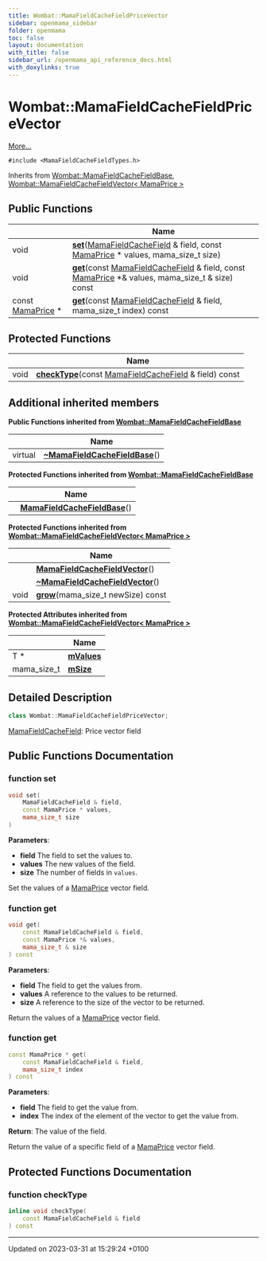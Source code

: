 ```yaml
---
title: Wombat::MamaFieldCacheFieldPriceVector
sidebar: openmama_sidebar
folder: openmama
toc: false
layout: documentation
with_title: false
sidebar_url: /openmama_api_reference_docs.html
with_doxylinks: true
---
```


# Wombat::MamaFieldCacheFieldPriceVector



 [More...](#detailed-description)


`#include <MamaFieldCacheFieldTypes.h>`

Inherits from [Wombat::MamaFieldCacheFieldBase](classWombat_1_1MamaFieldCacheFieldBase.html), [Wombat::MamaFieldCacheFieldVector< MamaPrice >](classWombat_1_1MamaFieldCacheFieldVector.html)

## Public Functions

|                | Name           |
| -------------- | -------------- |
| void | **[set](classWombat_1_1MamaFieldCacheFieldPriceVector.html#function-set)**([MamaFieldCacheField](classWombat_1_1MamaFieldCacheField.html) & field, const [MamaPrice](classWombat_1_1MamaPrice.html) * values, mama_size_t size) |
| void | **[get](classWombat_1_1MamaFieldCacheFieldPriceVector.html#function-get)**(const [MamaFieldCacheField](classWombat_1_1MamaFieldCacheField.html) & field, const [MamaPrice](classWombat_1_1MamaPrice.html) *& values, mama_size_t & size) const |
| const [MamaPrice](classWombat_1_1MamaPrice.html) * | **[get](classWombat_1_1MamaFieldCacheFieldPriceVector.html#function-get)**(const [MamaFieldCacheField](classWombat_1_1MamaFieldCacheField.html) & field, mama_size_t index) const |

## Protected Functions

|                | Name           |
| -------------- | -------------- |
| void | **[checkType](classWombat_1_1MamaFieldCacheFieldPriceVector.html#function-checktype)**(const [MamaFieldCacheField](classWombat_1_1MamaFieldCacheField.html) & field) const |

## Additional inherited members

**Public Functions inherited from [Wombat::MamaFieldCacheFieldBase](classWombat_1_1MamaFieldCacheFieldBase.html)**

|                | Name           |
| -------------- | -------------- |
| virtual | **[~MamaFieldCacheFieldBase](classWombat_1_1MamaFieldCacheFieldBase.html#function-~mamafieldcachefieldbase)**() |

**Protected Functions inherited from [Wombat::MamaFieldCacheFieldBase](classWombat_1_1MamaFieldCacheFieldBase.html)**

|                | Name           |
| -------------- | -------------- |
| | **[MamaFieldCacheFieldBase](classWombat_1_1MamaFieldCacheFieldBase.html#function-mamafieldcachefieldbase)**() |

**Protected Functions inherited from [Wombat::MamaFieldCacheFieldVector< MamaPrice >](classWombat_1_1MamaFieldCacheFieldVector.html)**

|                | Name           |
| -------------- | -------------- |
| | **[MamaFieldCacheFieldVector](classWombat_1_1MamaFieldCacheFieldVector.html#function-mamafieldcachefieldvector)**() |
| | **[~MamaFieldCacheFieldVector](classWombat_1_1MamaFieldCacheFieldVector.html#function-~mamafieldcachefieldvector)**() |
| void | **[grow](classWombat_1_1MamaFieldCacheFieldVector.html#function-grow)**(mama_size_t newSize) const |

**Protected Attributes inherited from [Wombat::MamaFieldCacheFieldVector< MamaPrice >](classWombat_1_1MamaFieldCacheFieldVector.html)**

|                | Name           |
| -------------- | -------------- |
| T * | **[mValues](classWombat_1_1MamaFieldCacheFieldVector.html#variable-mvalues)**  |
| mama_size_t | **[mSize](classWombat_1_1MamaFieldCacheFieldVector.html#variable-msize)**  |


## Detailed Description

```cpp
class Wombat::MamaFieldCacheFieldPriceVector;
```


[MamaFieldCacheField](classWombat_1_1MamaFieldCacheField.html): Price vector field 

## Public Functions Documentation

### function set

```cpp
void set(
    MamaFieldCacheField & field,
    const MamaPrice * values,
    mama_size_t size
)
```


**Parameters**: 

  * **field** The field to set the values to. 
  * **values** The new values of the field. 
  * **size** The number of fields in `values`. 


Set the values of a [MamaPrice](classWombat_1_1MamaPrice.html) vector field.


### function get

```cpp
void get(
    const MamaFieldCacheField & field,
    const MamaPrice *& values,
    mama_size_t & size
) const
```


**Parameters**: 

  * **field** The field to get the values from. 
  * **values** A reference to the values to be returned. 
  * **size** A reference to the size of the vector to be returned. 


Return the values of a [MamaPrice](classWombat_1_1MamaPrice.html) vector field.


### function get

```cpp
const MamaPrice * get(
    const MamaFieldCacheField & field,
    mama_size_t index
) const
```


**Parameters**: 

  * **field** The field to get the value from. 
  * **index** The index of the element of the vector to get the value from. 


**Return**: The value of the field. 

Return the value of a specific field of a [MamaPrice](classWombat_1_1MamaPrice.html) vector field.


## Protected Functions Documentation

### function checkType

```cpp
inline void checkType(
    const MamaFieldCacheField & field
) const
```


-------------------------------

Updated on 2023-03-31 at 15:29:24 +0100